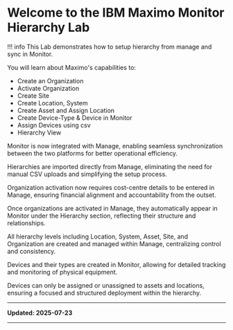 # Welcome to the IBM Maximo Monitor Hierarchy Lab

!!! info
    This Lab demonstrates how to setup hierarchy from manage and sync in Monitor.

You will learn about Maximo's capabilities to:

* Create an Organization
* Activate Organization
* Create Site 
* Create Location, System
* Create Asset and Assign Location 
* Create Device-Type & Device in Monitor
* Assign Devices using csv
* Hierarchy View

Monitor is now integrated with Manage, enabling seamless synchronization between the two platforms for better operational efficiency.

Hierarchies are imported directly from Manage, eliminating the need for manual CSV uploads and simplifying the setup process.

Organization activation now requires cost-centre details to be entered in Manage, ensuring financial alignment and accountability from the outset.

Once organizations are activated in Manage, they automatically appear in Monitor under the Hierarchy section, reflecting their structure and relationships.

All hierarchy levels including Location, System, Asset, Site, and Organization are created and managed within Manage, centralizing control and consistency.

Devices and their types are created in Monitor, allowing for detailed tracking and monitoring of physical equipment.

Devices can only be assigned or unassigned to assets and locations, ensuring a focused and structured deployment within the hierarchy.

---

**Updated: 2025-07-23**

---